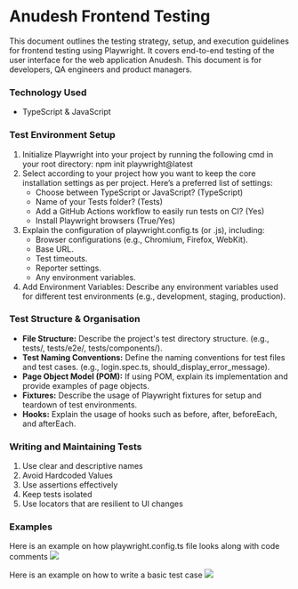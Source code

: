 # Anudesh Frontend Testing

This document outlines the testing strategy, setup, and execution guidelines for frontend testing using Playwright. It covers end-to-end testing of the user interface for the web application Anudesh. This document is for developers, QA engineers and product managers.

### Technology Used

- TypeScript & JavaScript

### Test Environment Setup

1. Initialize Playwright into your project by running the following cmd in your root directory: npm init playwright@latest
2. Select according to your project how you want to keep the core installation settings as per project. Here’s a preferred list of settings:
   - Choose between TypeScript or JavaScript? (TypeScript)
   - Name of your Tests folder? (Tests)
   - Add a GitHub Actions workflow to easily run tests on CI? (Yes)
   - Install Playwright browsers (True/Yes)
3. Explain the configuration of playwright.config.ts (or .js), including:
   - Browser configurations (e.g., Chromium, Firefox, WebKit).
   - Base URL.
   - Test timeouts.
   - Reporter settings.
   - Any environment variables.
4. Add Environment Variables: Describe any environment variables used for different test environments (e.g., development, staging, production).

### Test Structure & Organisation

- **File Structure:** Describe the project's test directory structure. (e.g., tests/, tests/e2e/, tests/components/).
- **Test Naming Conventions:** Define the naming conventions for test files and test cases. (e.g., login.spec.ts, should_display_error_message).
- **Page Object Model (POM):** If using POM, explain its implementation and provide examples of page objects.
- **Fixtures:** Describe the usage of Playwright fixtures for setup and teardown of test environments.
- **Hooks:** Explain the usage of hooks such as before, after, beforeEach, and afterEach.

### Writing and Maintaining Tests

1. Use clear and descriptive names
2. Avoid Hardcoded Values
3. Use assertions effectively
4. Keep tests isolated
5. Use locators that are resilient to UI changes

### Examples

Here is an example on how playwright.config.ts file looks along with code comments
**![](https://lh7-rt.googleusercontent.com/docsz/AD_4nXfYZj71hXyX95OZDQHijqL1Y9KTihbc37GWoXdz4WwQw3v615W1ytZkUd215yUFwLjciF1lloeKJD4eosQCa8owILKIDbwT-weIAS8uQPbqUh1wUAc0DLh1iiLhXiXj9dh1FInvGg?key=k-Leo7lePn8Clef5UQ7x_d-r)**

Here is an example on how to write a basic test case
**![](https://lh7-rt.googleusercontent.com/docsz/AD_4nXf_Qzz2ocSry2TRCpPP5DhCxH3_5t-TVfb3fW9qeplW130qrb22N0lNlD0HLoBtsbbbY4AThZNcI8Dr11rifWbwxyCGjUTsDioluKU8Mgz-Y8BS7ljXVj1lj4dBvxr84b1KVwI67g?key=k-Leo7lePn8Clef5UQ7x_d-r)**
